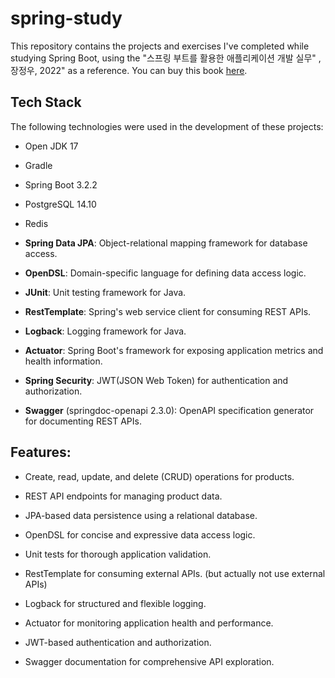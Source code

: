 # spring-study
This repository contains the projects and exercises I've completed while studying Spring Boot, 
using the "스프링 부트를 활용한 애플리케이션 개발 실무" , 장정우, 2022" as a reference.
You can buy this book [here](https://wikibook.co.kr/springboot/).

## Tech Stack
The following technologies were used in the development of these projects:

- Open JDK 17
- Gradle
- Spring Boot 3.2.2
- PostgreSQL 14.10
- Redis

- **Spring Data JPA**: Object-relational mapping framework for database access.

- **OpenDSL**: Domain-specific language for defining data access logic.

- **JUnit**: Unit testing framework for Java.

- **RestTemplate**: Spring's web service client for consuming REST APIs.

- **Logback**: Logging framework for Java.

- **Actuator**: Spring Boot's framework for exposing application metrics and health information.

- **Spring Security**: JWT(JSON Web Token) for authentication and authorization.

- **Swagger** (springdoc-openapi 2.3.0): OpenAPI specification generator for documenting REST APIs.

## Features:

* Create, read, update, and delete (CRUD) operations for products.

* REST API endpoints for managing product data.

* JPA-based data persistence using a relational database.

* OpenDSL for concise and expressive data access logic.

* Unit tests for thorough application validation.
  
* RestTemplate for consuming external APIs. (but actually not use external APIs)
  
* Logback for structured and flexible logging.
  
* Actuator for monitoring application health and performance.
  
* JWT-based authentication and authorization.
  
* Swagger documentation for comprehensive API exploration.
